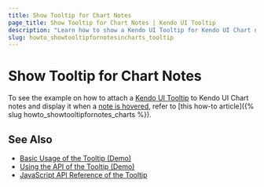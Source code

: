 ```yaml
---
title: Show Tooltip for Chart Notes
page_title: Show Tooltip for Chart Notes | Kendo UI Tooltip
description: "Learn how to show a Kendo UI Tooltip for Kendo UI Chart notes."
slug: howto_showtooltipfornotesincharts_tooltip
---
```


# Show Tooltip for Chart Notes

To see the example on how to attach a [Kendo UI Tooltip](/api/javascript/ui/tooltip) to Kendo UI Chart notes and display it when a [note is hovered](/api/javascript/dataviz/ui/chart/events/notehover), refer to [this how-to article]({% slug howto_showtooltipfornotes_charts %}).

## See Also

* [Basic Usage of the Tooltip (Demo)](https://demos.telerik.com/kendo-ui/tooltip/index)
* [Using the API of the Tooltip (Demo)](https://demos.telerik.com/kendo-ui/tooltip/api)
* [JavaScript API Reference of the Tooltip](/api/javascript/ui/tooltip)
